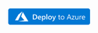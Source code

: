[![homepage](https://raw.githubusercontent.com/Azure/azure-quickstart-templates/master/1-CONTRIBUTION-GUIDE/images/deploytoazure.png)](https://portal.azure.com/#create/Microsoft.Template/uri/https%3A%2F%2Fraw.githubusercontent.com%2FAzure-Samples%2Fdigital-twins-samples%2Fmaster%2FHandsOnLab%2Fdeployment%2FMSLearnModule3%2Fadt-hol-pt1-arm-template.json "Deploy template")